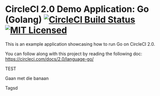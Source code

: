# CircleCI 2.0 Demo Application: Go (Golang) [![CircleCI Build Status](https://circleci.com/gh/ASfSDlS61TLT6eoP3Qb7/circleci-demo-go.svg?style=shield)](https://circleci.com/gh/ASfSDlS61TLT6eoP3Qb7/circleci-demo-go) [![MIT Licensed](https://img.shields.io/badge/license-MIT-blue.svg)](https://circleci.com/gh/ASfSDlS61TLT6eoP3Qb7/circleci-demo-go/master/LICENSE.md)

This is an example application showcasing how to run Go on CircleCI 2.0.

You can follow along with this project by reading the following doc: https://circleci.com/docs/2.0/language-go/

TEST

Gaan met die banaan

Tagsd

